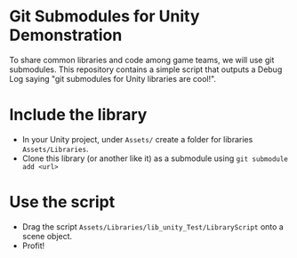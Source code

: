 Git Submodules for Unity Demonstration
======================================

To share common libraries and code among game teams, we will use git submodules. This repository contains a simple script that outputs a Debug Log saying "git submodules for Unity libraries are cool!".

# Include the library

* In your Unity project, under `Assets/` create a folder for libraries `Assets/Libraries`.
* Clone this library (or another like it) as a submodule using `git submodule add <url>`

# Use the script

* Drag the script `Assets/Libraries/lib_unity_Test/LibraryScript` onto a scene object.
* Profit!
